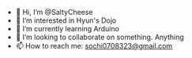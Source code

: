- 👋 Hi, I’m @SaltyCheese
- 👀 I’m interested in Hyun's Dojo
- 🌱 I’m currently learning Arduino
- 💞️ I’m looking to collaborate on something. Anything
- 📫 How to reach me: sochi0708323@gmail.com

<!---
SaltyCheese/SaltyCheese is a ✨ special ✨ repository because its `README.md` (this file) appears on your GitHub profile.
You can click the Preview link to take a look at your changes.
--->
